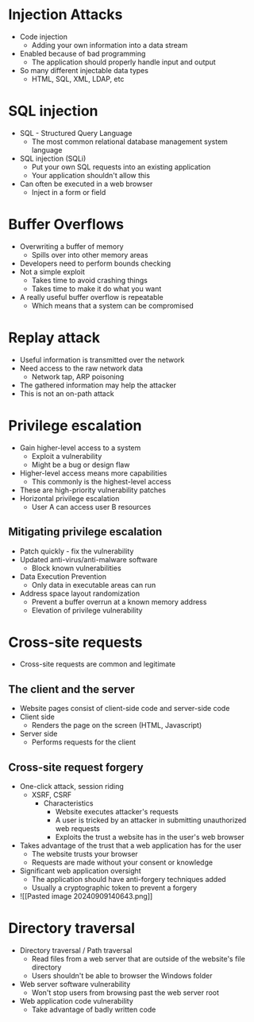 # Injection Attacks
- Code injection
	- Adding your own information into a data stream
- Enabled because of bad programming
	- The application should properly handle input and output
- So many different injectable data types
	- HTML, SQL, XML, LDAP, etc
# SQL injection
- SQL - Structured Query Language
	- The most common relational database management system language
- SQL injection (SQLi)
	- Put your own SQL requests into an existing application
	- Your application shouldn't allow this
- Can often be executed in a web browser
	- Inject in a form or field
# Buffer Overflows
- Overwriting a buffer of memory
	- Spills over into other memory areas
- Developers need to perform bounds checking
- Not a simple exploit
	- Takes time to avoid crashing things
	- Takes time to make it do what you want
- A really useful buffer overflow is repeatable
	- Which means that a system can be compromised
# Replay attack
- Useful information is transmitted over the network
- Need access to the raw network data
	- Network tap, ARP poisoning
- The gathered information may help the attacker
- This is not an on-path attack
# Privilege escalation
- Gain higher-level access to a system
	- Exploit a vulnerability
	- Might be a bug or design flaw
- Higher-level access means more capabilities
	- This commonly is the highest-level access
- These are high-priority vulnerability patches
- Horizontal privilege escalation
	- User A can access user B resources
## Mitigating privilege escalation
- Patch quickly - fix the vulnerability
- Updated anti-virus/anti-malware software
	- Block known vulnerabilities
- Data Execution Prevention
	- Only data in executable areas can run
- Address space layout randomization
	- Prevent a buffer overrun at a known memory address
	- Elevation of privilege vulnerability
# Cross-site requests
- Cross-site requests are common and legitimate
## The client and the server
- Website pages consist of client-side code and server-side code
- Client side
	- Renders the page on the screen (HTML, Javascript)
- Server side
	- Performs requests for the client
## Cross-site request forgery
- One-click attack, session riding
	- XSRF, CSRF
		- Characteristics
			- Website executes attacker's requests
			- A user is tricked by an attacker in submitting unauthorized web requests
			- Exploits the trust a website has in the user's web browser
- Takes advantage of the trust that a web application has for the user
	- The website trusts your browser
	- Requests are made without your consent or knowledge
- Significant web application oversight
	- The application should have anti-forgery techniques added
	- Usually a cryptographic token to prevent a forgery
- ![[Pasted image 20240909140643.png]]
# Directory traversal
- Directory traversal / Path traversal
	- Read files from a web server that are outside of the website's file directory
	- Users shouldn't be able to browser the Windows folder
- Web server software vulnerability
	- Won't stop users from browsing past the web server root
- Web application code vulnerability
	- Take advantage of badly written code
